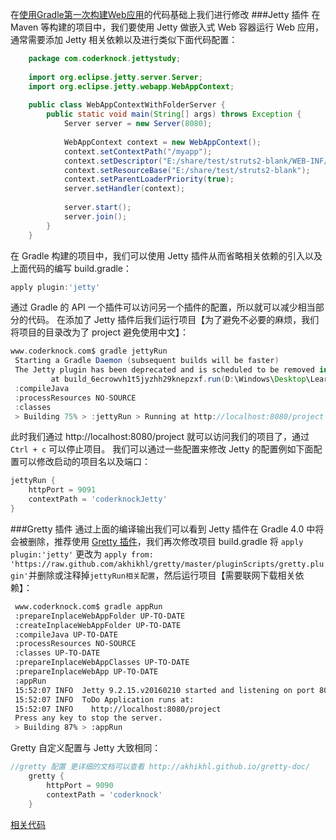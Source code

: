 在[使用Gradle第一次构建Web应用](https://coderknock.com/blog/2017/03/13/%E4%BD%BF%E7%94%A8Gradle%E7%AC%AC%E4%B8%80%E6%AC%A1%E6%9E%84%E5%BB%BAWeb%E5%BA%94%E7%94%A8.html)的代码基础上我们进行修改
###Jetty 插件
在 Maven 等构建的项目中，我们要使用 Jetty 做嵌入式 Web 容器运行 Web 应用，通常需要添加 Jetty 相关依赖以及进行类似下面代码配置：
```java
    package com.coderknock.jettystudy; 
      
    import org.eclipse.jetty.server.Server;  
    import org.eclipse.jetty.webapp.WebAppContext;  
      
    public class WebAppContextWithFolderServer {  
        public static void main(String[] args) throws Exception {  
            Server server = new Server(8080);  
      
            WebAppContext context = new WebAppContext();  
            context.setContextPath("/myapp");  
            context.setDescriptor("E:/share/test/struts2-blank/WEB-INF/web.xml");  
            context.setResourceBase("E:/share/test/struts2-blank");  
            context.setParentLoaderPriority(true);  
            server.setHandler(context);  
      
            server.start();  
            server.join();  
        }  
    }  
```    
在 Gradle 构建的项目中，我们可以使用 Jetty 插件从而省略相关依赖的引入以及上面代码的编写 build.gradle：
```groovy
apply plugin:'jetty'
```
通过 Gradle 的 API 一个插件可以访问另一个插件的配置，所以就可以减少相当部分的代码。
在添加了 Jetty 插件后我们运行项目【为了避免不必要的麻烦，我们将项目的目录改为了 project 避免使用中文】：
```groovy
www.coderknock.com$ gradle jettyRun
 Starting a Gradle Daemon (subsequent builds will be faster)
 The Jetty plugin has been deprecated and is scheduled to be removed in Gradle 4.0. Consider using the Gretty (https://github.com/akhikhl/gretty) plugin instead.
         at build_6ecrowvh1t5jyzhh29knepzxf.run(D:\Windows\Desktop\LearnGradle\使用Gradle在嵌入式Web容器Jetty中运行Web应 用\project\build.gradle:2)
 :compileJava
 :processResources NO-SOURCE
 :classes
 > Building 75% > :jettyRun > Running at http://localhost:8080/project
```
此时我们通过  http://localhost:8080/project 就可以访问我们的项目了，通过 `Ctrl + c` 可以停止项目。
我们可以通过一些配置来修改 Jetty 的配置例如下面配置可以修改启动的项目名以及端口：
```groovy
jettyRun {
    httpPort = 9091
    contextPath = 'coderknockJetty'
}
```
###Gretty 插件
通过上面的编译输出我们可以看到 Jetty 插件在 Gradle 4.0 中将会被删除，推荐使用 [Gretty 插件](http://akhikhl.github.io/gretty-doc/Getting-started.html)，我们再次修改项目 build.gradle 将 `apply plugin:'jetty'` 更改为 `apply from: 'https://raw.github.com/akhikhl/gretty/master/pluginScripts/gretty.plugin'`并删除或注释掉`jettyRun相关配置`，然后运行项目【需要联网下载相关依赖】：
```bash
 www.coderknock.com$ gradle appRun
 :prepareInplaceWebAppFolder UP-TO-DATE
 :createInplaceWebAppFolder UP-TO-DATE
 :compileJava UP-TO-DATE
 :processResources NO-SOURCE
 :classes UP-TO-DATE
 :prepareInplaceWebAppClasses UP-TO-DATE
 :prepareInplaceWebApp UP-TO-DATE
 :appRun
 15:52:07 INFO  Jetty 9.2.15.v20160210 started and listening on port 8080
 15:52:07 INFO  ToDo Application runs at:
 15:52:07 INFO    http://localhost:8080/project
 Press any key to stop the server.
 > Building 87% > :appRun 
```
Gretty 自定义配置与 Jetty 大致相同：
```groovy
//gretty 配置 更详细的文档可以查看 http://akhikhl.github.io/gretty-doc/
    gretty {
        httpPort = 9090
        contextPath = 'coderknock'
    }
```
[相关代码](https://github.com/zylianyao/LearnGradle/tree/master/%E4%BD%BF%E7%94%A8Gradle%E5%9C%A8%E5%B5%8C%E5%85%A5%E5%BC%8FWeb%E5%AE%B9%E5%99%A8Jetty%E4%B8%AD%E8%BF%90%E8%A1%8CWeb%E5%BA%94%E7%94%A8/project)

